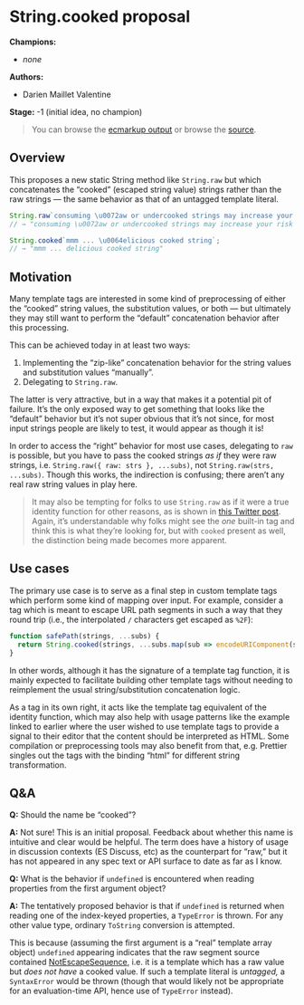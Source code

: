 # String.cooked proposal

**Champions:**

- _none_

**Authors:**

- Darien Maillet Valentine

**Stage:** -1 (initial idea, no champion)

> You can browse the [ecmarkup output](https://bathos.github.io/proposal-string-cooked/)
or browse the [source](https://github.com/bathos/proposal-string-cooked/blob/HEAD/spec.emu).

## Overview

This proposes a new static String method like `String.raw` but which
concatenates the “cooked” (escaped string value) strings rather than the raw
strings — the same behavior as that of an untagged template literal.

```js
String.raw`consuming \u0072aw or undercooked strings may increase your risk of stringborne illness`;
// → "consuming \u0072aw or undercooked strings may increase your risk of stringborne illness"

String.cooked`mmm ... \u0064elicious cooked string`;
// → "mmm ... delicious cooked string"
```

## Motivation

Many template tags are interested in some kind of preprocessing of either the
“cooked” string values, the substitution values, or both — but ultimately they
may still want to perform the “default” concatenation behavior after this
processing.

This can be achieved today in at least two ways:

1. Implementing the “zip-like” concatenation behavior for the string values and
   substitution values “manually”.
2. Delegating to `String.raw`.

The latter is very attractive, but in a way that makes it a potential pit of
failure. It’s the only exposed way to get something that looks like the
“default” behavior but it’s not super obvious that it’s not since, for most
input strings people are likely to test, it would appear as though it is!

In order to access the “right” behavior for most use cases, delegating to `raw`
is possible, but you have to pass the cooked strings _as if_ they were raw
strings, i.e. `String.raw({ raw: strs }, ...subs)`, not
`String.raw(strs, ...subs)`. Though this works, the indirection is confusing;
there aren’t any real raw string values in play here.

> It may also be tempting for folks to use `String.raw` as if it were a true
> identity function for other reasons, as is shown in
> [this Twitter post](https://twitter.com/wcbytes/status/1430271001632415745).
> Again, it’s understandable why folks might see the _one_ built-in tag and
> think this is what they’re looking for, but with `cooked` present as well,
> the distinction being made becomes more apparent.

## Use cases

The primary use case is to serve as a final step in custom template tags which
perform some kind of mapping over input. For example, consider a tag which is
meant to escape URL path segments in such a way that they round trip (i.e., the
interpolated `/` characters get escaped as `%2F`):

```js
function safePath(strings, ...subs) {
  return String.cooked(strings, ...subs.map(sub => encodeURIComponent(sub)));
}
```

In other words, although it has the signature of a template tag function, it is
mainly expected to facilitate building other template tags without needing to
reimplement the usual string/substitution concatenation logic.

As a tag in its own right, it acts like the template tag equivalent of the
identity function, which may also help with usage patterns like the example
linked to earlier where the user wished to use template tags to provide a signal
to their editor that the content should be interpreted as HTML. Some compilation
or preprocessing tools may also benefit from that, e.g. Prettier singles out the
tags with the binding “html” for different string transformation.

## Q&A

**Q:** Should the name be “cooked”?

**A:** Not sure! This is an initial proposal. Feedback about whether this name
is intuitive and clear would be helpful. The term does have a history of usage
in discussion contexts (ES Discuss, etc) as the counterpart for “raw,” but it
has not appeared in any spec text or API surface to date as far as I know.

**Q:** What is the behavior if `undefined` is encountered when reading
properties from the first argument object?

**A:** The tentatively proposed behavior is that if `undefined` is returned when
reading one of the index-keyed properties, a `TypeError` is thrown. For any
other value type, ordinary `ToString` conversion is attempted.

This is because (assuming the first argument is a “real” template array object)
`undefined` appearing indicates that the raw segment source contained
[NotEscapeSequence](https://tc39.es/ecma262/#prod-NotEscapeSequence), i.e.
it is a template which has a raw value but _does not have_ a cooked value. If
such a template literal is _untagged,_ a `SyntaxError` would be thrown (though
that would likely not be appropriate for an evaluation-time API, hence use of
`TypeError` instead).
